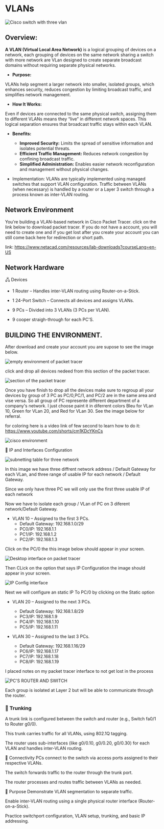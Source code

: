 # VLANs

![Cisco switch with three vlan](E046E633-A3B8-49C0-8852-C8503ADE62D0.png)

## Overview:

**A VLAN (Virtual Local Area Network)** is a logical grouping of devices on a network, each grouping of devices on the same network sharing a switch with more network are VLan  designed to create separate broadcast domains without requiring separate physical networks.

- **Purpose:**

VLANs help segment a larger network into smaller, isolated groups, which enhances security, reduces congestion by limiting broadcast traffic, and simplifies network management.

- **How It Works:**

Even if devices are connected to the same physical switch, assigning them to different VLANs means they “live” in different network spaces. This logical separation ensures that broadcast traffic stays within each VLAN.

- **Benefits:**
   - **Improved Security:** Limits the spread of sensitive information and isolates potential threats.
   - **Efficient Traffic Management:** Reduces network congestion by confining broadcast traffic.
   - **Simplified Administration:** Enables easier network reconfiguration and management without physical changes.

- Implementation:
VLANs are typically implemented using managed switches that support VLAN configuration. Traffic between VLANs (when necessary) is handled by a router or a Layer 3 switch through a process known as inter-VLAN routing.

 ## Network Environment

You're building a VLAN-based network in Cisco Packet Tracer.
click on the link below to download packet tracer. If you do not have a account, you will need to create one and if you get lost after you create your account you can still come back here for redirection or short path.

link: https://www.netacad.com/resources/lab-downloads?courseLang=en-US

## Network Hardware

🖧 Devices

- 1 Router – Handles inter-VLAN routing using Router-on-a-Stick.

- 1 24-Port Switch – Connects all devices and assigns VLANs.

- 9 PCs – Divided into 3 VLANs (3 PCs per VLAN).

- 9 cooper straigh-through for each PC'S. 

## BUILDING THE ENVIRONMENT.

After download and create your account you are supose to see the image below.

![empty environment of packet tracer](Capture1.PNG)

click and drop all devices nedeed from this section of the packet tracer.

![section of the packet tracer](Capture2.PNG)

Once you have finish to drop all the devices make sure to regroup all your devices by group of 3 PC as PC/0,PC/1, and PC/2 are in the same area and vise versa. So all group of PC represente different department of a company's network. I just choose paint it in diferrent colors Bleu for VLan 10, Green for VLan 20, and Red for VLan 30. See the image below for referral.  

for coloring here is a video link of few second to learn how to do it: https://www.youtube.com/shorts/cm1KDcYKnCs

![cisco environment](Capture6.PNG)

🧩 IP and Interfaces Configuration

![subnetting table for three network](Capture3.PNG)

In this image we have three diffrent network address / Default Gateway for each VLan, and three range of usable IP for each network / Default Gateway.

Since we only have three PC we will only use the first three usable IP of each network 

Now we have to isolate each group / VLan  of PC on 3 diferent network/Default Gateway. 

- VLAN 10 – Assigned to the first 3 PCs.
     - Default Gateway: 192.168.1.0/29
     - PC0/IP: 192.168.1.1
     - PC1/IP: 192.168.1.2
     - PC2/IP: 192.168.1.3

Click on the PC/0 the this image below should appear in your screen.

![Desktop interface on packet tracer]()

Then CLick on the option that says IP Configuration the image should appear in your screen.

![IP Config interface]()

Next we will configure an static IP To PC/0 by clicking on the Static option  

      
- VLAN 20 – Assigned to the next 3 PCs.
  - Default Gateway: 192.168.1.8/29
  - PC3/IP: 192.168.1.9
  - PC4/IP: 192.168.1.10
  - PC5/IP: 192.168.1.11

- VLAN 30 – Assigned to the last 3 PCs.
  - Default Gateway: 192.168.1.16/29
  - PC6/IP: 192.168.1.17
  - PC7/IP: 192.168.1.18
  - PC8/IP: 192.168.1.19

I placed notes on my packet tracer interface to not get lost in the process
    

![PC'S ROUTER AND SWITCH](https://github.com/Charmarke1/VLans/blob/0be75200dd6b340e5d087cbbe40c5ce952db7e23/Capture%20packet%20tracer.PNG)

Each group is isolated at Layer 2 but will be able to communicate through the router.



### 🔁 Trunking
A trunk link is configured between the switch and router (e.g., Switch fa0/1 to Router g0/0).

This trunk carries traffic for all VLANs, using 802.1Q tagging.

The router uses sub-interfaces (like g0/0.10, g0/0.20, g0/0.30) for each VLAN and handles inter-VLAN routing.

🔗 Connectivity
PCs connect to the switch via access ports assigned to their respective VLANs.

The switch forwards traffic to the router through the trunk port.

The router processes and routes traffic between VLANs as needed.

🎯 Purpose
Demonstrate VLAN segmentation to separate traffic.

Enable inter-VLAN routing using a single physical router interface (Router-on-a-Stick).

Practice switchport configuration, VLAN setup, trunking, and basic IP addressing.

